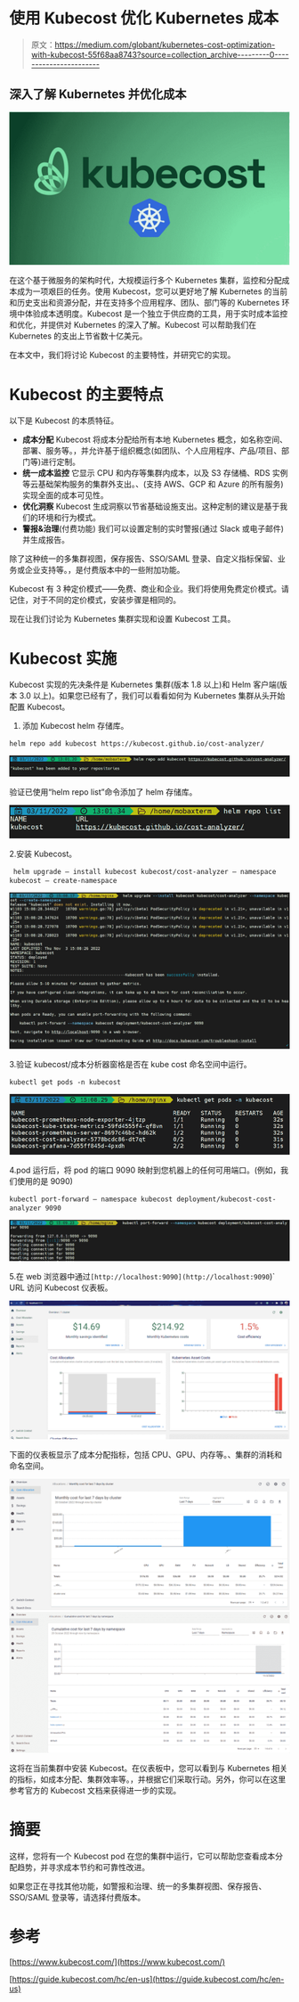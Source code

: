 # 使用 Kubecost 优化 Kubernetes 成本

> 原文：<https://medium.com/globant/kubernetes-cost-optimization-with-kubecost-55f68aa8743?source=collection_archive---------0----------------------->

## 深入了解 Kubernetes 并优化成本

![](img/2f1f7868a74e76115d496ac090ba23b5.png)

在这个基于微服务的架构时代，大规模运行多个 Kubernetes 集群，监控和分配成本成为一项艰巨的任务。使用 Kubecost，您可以更好地了解 Kubernetes 的当前和历史支出和资源分配，并在支持多个应用程序、团队、部门等的 Kubernetes 环境中体验成本透明度。Kubecost 是一个独立于供应商的工具，用于实时成本监控和优化，并提供对 Kubernetes 的深入了解。Kubecost 可以帮助我们在 Kubernetes 的支出上节省数十亿美元。

在本文中，我们将讨论 Kubecost 的主要特性，并研究它的实现。

# Kubecost 的主要特点

以下是 Kubecost 的本质特征。

*   **成本分配**
    Kubecost 将成本分配给所有本地 Kubernetes 概念，如名称空间、部署、服务等。，并允许基于组织概念(如团队、个人应用程序、产品/项目、部门等)进行定制。
*   **统一成本监控**
    它显示 CPU 和内存等集群内成本，以及 S3 存储桶、RDS 实例等云基础架构服务的集群外支出。、(支持 AWS、GCP 和 Azure 的所有服务)实现全面的成本可见性。
*   **优化洞察**
    Kubecost 生成洞察以节省基础设施支出。这种定制的建议是基于我们的环境和行为模式。
*   **警报&治理**(付费功能)
    我们可以设置定制的实时警报(通过 Slack 或电子邮件)并生成报告。

除了这种统一的多集群视图，保存报告、SSO/SAML 登录、自定义指标保留、业务或企业支持等。，是付费版本中的一些附加功能。

Kubecost 有 3 种定价模式——免费、商业和企业。我们将使用免费定价模式。请记住，对于不同的定价模式，安装步骤是相同的。

现在让我们讨论为 Kubernetes 集群实现和设置 Kubecost 工具。

# Kubecost 实施

Kubecost 实现的先决条件是 Kubernetes 集群(版本 1.8 以上)和 Helm 客户端(版本 3.0 以上)。如果您已经有了，我们可以看看如何为 Kubernetes 集群从头开始配置 Kubecost。

1.  添加 Kubecost helm 存储库。

```
helm repo add kubecost https://kubecost.github.io/cost-analyzer/
```

![](img/15db6773fc94024b05b13c4758c62510.png)

验证已使用“helm repo list”命令添加了 helm 存储库。

![](img/2b74b3ac8f4e902618babb0846f4c6e0.png)

2.安装 Kubecost。

```
 helm upgrade — install kubecost kubecost/cost-analyzer — namespace kubecost — create-namespace
```

![](img/64eef0ff5d545474caaa2d5ec54240d9.png)

3.验证 kubecost/成本分析器窗格是否在 kube cost 命名空间中运行。

```
kubectl get pods -n kubecost
```

![](img/1405e964f8322b0641d1d347bd1b9e0e.png)

4.pod 运行后，将 pod 的端口 9090 映射到您机器上的任何可用端口。(例如，我们使用的是 9090)

```
kubectl port-forward — namespace kubecost deployment/kubecost-cost-analyzer 9090
```

![](img/b60f9611b63297677cce9b7d062eb306.png)

5.在 web 浏览器中通过`[http://localhost:9090](http://localhost:9090`)` URL 访问 Kubecost 仪表板。

![](img/a1627d40154fd74145dd979a5ca8ec41.png)

下面的仪表板显示了成本分配指标，包括 CPU、GPU、内存等。、集群的消耗和命名空间。

![](img/521c570f8f37eae6f10e39e1790e390c.png)![](img/09adcbb2164312ddb3567e35c7cfe47e.png)

这将在当前集群中安装 Kubecost。在仪表板中，您可以看到与 Kubernetes 相关的指标，如成本分配、集群效率等。，并根据它们采取行动。另外，你可以在这里参考官方的 Kubecost 文档来获得进一步的实现。

# 摘要

这样，您将有一个 Kubecost pod 在您的集群中运行，它可以帮助您查看成本分配趋势，并寻求成本节约和可靠性改进。

如果您正在寻找其他功能，如警报和治理、统一的多集群视图、保存报告、SSO/SAML 登录等，请选择付费版本。

# 参考

[https://www.kubecost.com/](https://www.kubecost.com/)

[https://guide.kubecost.com/hc/en-us](https://guide.kubecost.com/hc/en-us)